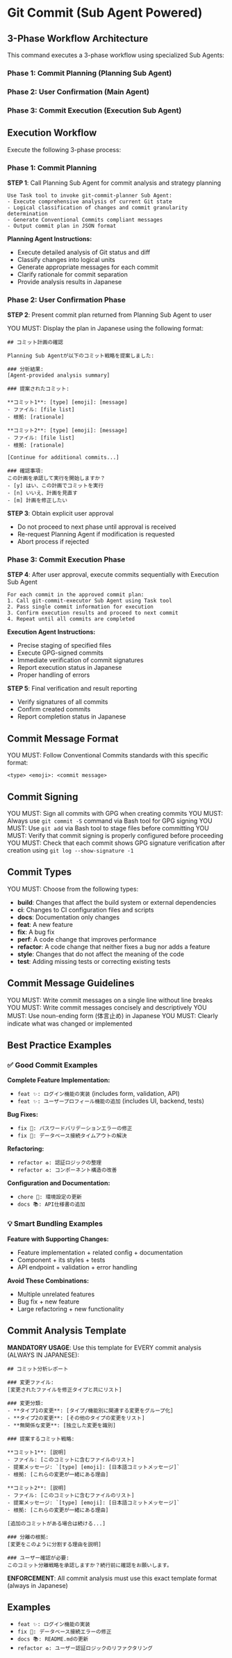 # Git Commit (Sub Agent Powered)

## 3-Phase Workflow Architecture

This command executes a 3-phase workflow using specialized Sub Agents:

### Phase 1: Commit Planning (Planning Sub Agent)

### Phase 2: User Confirmation (Main Agent)

### Phase 3: Commit Execution (Execution Sub Agent)

## Execution Workflow

Execute the following 3-phase process:

### Phase 1: Commit Planning

**STEP 1**: Call Planning Sub Agent for commit analysis and strategy planning

```text
Use Task tool to invoke git-commit-planner Sub Agent:
- Execute comprehensive analysis of current Git state
- Logical classification of changes and commit granularity determination
- Generate Conventional Commits compliant messages
- Output commit plan in JSON format
```

**Planning Agent Instructions:**

- Execute detailed analysis of Git status and diff
- Classify changes into logical units
- Generate appropriate messages for each commit
- Clarify rationale for commit separation
- Provide analysis results in Japanese

### Phase 2: User Confirmation Phase

**STEP 2**: Present commit plan returned from Planning Sub Agent to user

YOU MUST: Display the plan in Japanese using the following format:

```text
## コミット計画の確認

Planning Sub Agentが以下のコミット戦略を提案しました:

### 分析結果:
[Agent-provided analysis summary]

### 提案されたコミット:

**コミット1**: [type] [emoji]: [message]
- ファイル: [file list]
- 根拠: [rationale]

**コミット2**: [type] [emoji]: [message]
- ファイル: [file list]
- 根拠: [rationale]

[Continue for additional commits...]

### 確認事項:
この計画を承認して実行を開始しますか？
- [y] はい、この計画でコミットを実行
- [n] いいえ、計画を見直す
- [m] 計画を修正したい
```

**STEP 3**: Obtain explicit user approval

- Do not proceed to next phase until approval is received
- Re-request Planning Agent if modification is requested
- Abort process if rejected

### Phase 3: Commit Execution Phase

**STEP 4**: After user approval, execute commits sequentially with Execution Sub Agent

```text
For each commit in the approved commit plan:
1. Call git-commit-executor Sub Agent using Task tool
2. Pass single commit information for execution
3. Confirm execution results and proceed to next commit
4. Repeat until all commits are completed
```

**Execution Agent Instructions:**

- Precise staging of specified files
- Execute GPG-signed commits
- Immediate verification of commit signatures
- Report execution status in Japanese
- Proper handling of errors

**STEP 5**: Final verification and result reporting

- Verify signatures of all commits
- Confirm created commits
- Report completion status in Japanese

## Commit Message Format

YOU MUST: Follow Conventional Commits standards with this specific format:

```text
<type> <emoji>: <commit message>
```

## Commit Signing

YOU MUST: Sign all commits with GPG when creating commits
YOU MUST: Always use `git commit -S` command via Bash tool for GPG signing
YOU MUST: Use `git add` via Bash tool to stage files before committing
YOU MUST: Verify that commit signing is properly configured before proceeding
YOU MUST: Check that each commit shows GPG signature verification after creation using `git log --show-signature -1`

## Commit Types

YOU MUST: Choose from the following types:

- **build**: Changes that affect the build system or external dependencies
- **ci**: Changes to CI configuration files and scripts
- **docs**: Documentation only changes
- **feat**: A new feature
- **fix**: A bug fix
- **perf**: A code change that improves performance
- **refactor**: A code change that neither fixes a bug nor adds a feature
- **style**: Changes that do not affect the meaning of the code
- **test**: Adding missing tests or correcting existing tests

## Commit Message Guidelines

YOU MUST: Write commit messages on a single line without line breaks
YOU MUST: Write commit messages concisely and descriptively
YOU MUST: Use noun-ending form (体言止め) in Japanese
YOU MUST: Clearly indicate what was changed or implemented

## Best Practice Examples

### ✅ Good Commit Examples

**Complete Feature Implementation:**

- `feat ✨: ログイン機能の実装` (includes form, validation, API)
- `feat ✨: ユーザープロフィール機能の追加` (includes UI, backend, tests)

**Bug Fixes:**

- `fix 🐛: パスワードバリデーションエラーの修正`
- `fix 🐛: データベース接続タイムアウトの解決`

**Refactoring:**

- `refactor ♻️: 認証ロジックの整理`
- `refactor ♻️: コンポーネント構造の改善`

**Configuration and Documentation:**

- `chore 🔧: 環境設定の更新`
- `docs 📚: API仕様書の追加`

### 💡 Smart Bundling Examples

**Feature with Supporting Changes:**

- Feature implementation + related config + documentation
- Component + its styles + tests
- API endpoint + validation + error handling

**Avoid These Combinations:**

- Multiple unrelated features
- Bug fix + new feature
- Large refactoring + new functionality

## Commit Analysis Template

**MANDATORY USAGE**: Use this template for EVERY commit analysis (ALWAYS IN JAPANESE):

```text
## コミット分析レポート

### 変更ファイル:
[変更されたファイルを修正タイプと共にリスト]

### 変更分類:
- **タイプ1の変更**: [タイプ/機能別に関連する変更をグループ化]
- **タイプ2の変更**: [その他のタイプの変更をリスト]
- **無関係な変更**: [独立した変更を識別]

### 提案するコミット戦略:

**コミット1**: [説明]
- ファイル: [このコミットに含むファイルのリスト]
- 提案メッセージ: `[type] [emoji]: [日本語コミットメッセージ]`
- 根拠: [これらの変更が一緒にある理由]

**コミット2**: [説明]
- ファイル: [このコミットに含むファイルのリスト]
- 提案メッセージ: `[type] [emoji]: [日本語コミットメッセージ]`
- 根拠: [これらの変更が一緒にある理由]

[追加のコミットがある場合は続ける...]

### 分離の根拠:
[変更をこのように分割する理由を説明]

### ユーザー確認が必要:
このコミット分離戦略を承認しますか？続行前に確認をお願いします。
```

**ENFORCEMENT**: All commit analysis must use this exact template format (always in Japanese)

## Examples

- `feat ✨: ログイン機能の実装`
- `fix 🐛: データベース接続エラーの修正`
- `docs 📚: README.mdの更新`
- `refactor ♻️: ユーザー認証ロジックのリファクタリング`
